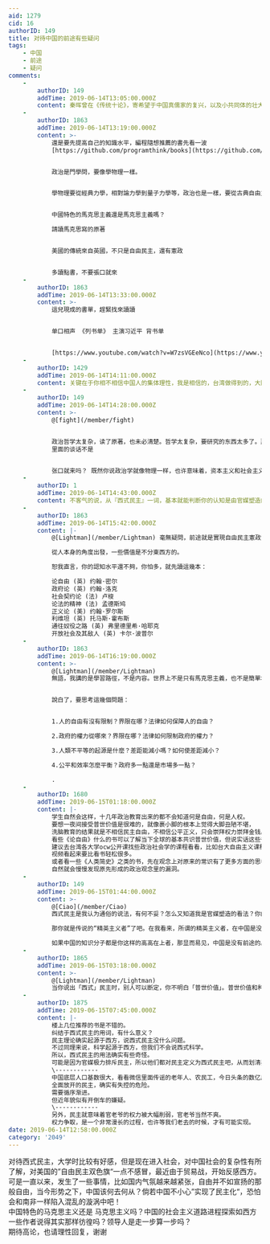 ```yaml
---
aid: 1279
cid: 16
authorID: 149
title: 对待中国的前途有些疑问
tags:
    - 中国
    - 前途
    - 疑问
comments:
    -
        authorID: 149
        addTime: 2019-06-14T13:05:00.000Z
        content: 秦晖曾在《传统十论》，寄希望于中国真儒家的复兴，以及小共同体的壮大，可是看起来这些遥遥无期而且没有苗头啊
    -
        authorID: 1863
        addTime: 2019-06-14T13:19:00.000Z
        content: >-
            還是要先提高自己的知識水平，編程隨想推薦的書先看一波
            [https://github.com/programthink/books](https://github.com/programthink/books)


            政治是門學問，要像學物理一樣。


            學物理要從經典力學，相對論力學到量子力學等，政治也是一樣，要從古典自由主義，憲政理論，馬克思主義到新自由主義等等


            中國特色的馬克思主義還是馬克思主義嗎？  

            請讀馬克思寫的原著


            美國的傳統來自英國，不只是自由民主，還有憲政


            多讀點書，不要張口就來
    -
        authorID: 1863
        addTime: 2019-06-14T13:33:00.000Z
        content: >-
            這兒現成的書單，趕緊找來讀讀


            单口相声 《列书单》 主演习近平 背书单


            [https://www.youtube.com/watch?v=W7zsVGEeNco](https://www.youtube.com/watch?v=W7zsVGEeNco)
    -
        authorID: 1429
        addTime: 2019-06-14T14:11:00.000Z
        content: 关键在于你相不相信中国人的集体理性，我是相信的，台湾做得到的，大陆一样做得到
    -
        authorID: 149
        addTime: 2019-06-14T14:28:00.000Z
        content: >-
            @[fight](/member/fight)


            政治哲学太复杂，读了原著，也未必清楚。哲学太复杂，要研究的东西太多了。那是不是又要从苏格拉底看起？政治就是应该要讨论的，柏拉图的理想国
            里面的谈话不是


            张口就来吗？ 既然你说政治学就像物理一样，也许意味着，资本主义和社会主义会一统为”大统一场论“这样的思想吧（虽然还没成功，但是很期待）
    -
        authorID: 1
        addTime: 2019-06-14T14:43:00.000Z
        content: 不客气的说，从『西式民主』一词，基本就能判断你的认知是由官媒塑造的。如果不想读书，又不肯学英文，那还是不要一开口『中国的前途』。
    -
        authorID: 1863
        addTime: 2019-06-14T15:42:00.000Z
        content: |-
            @[Lightman](/member/Lightman) 毫無疑問，前途就是實現自由民主憲政法治，問題是該怎麼做才能實現？

            從人本身的角度出發，一些價值是不分東西方的。

            恕我直言，你的認知水平還不夠，你怕多，就先讀這幾本：

            论自由 (英) 约翰·密尔  
            政府论 (英) 约翰·洛克  
            社会契约论 (法) 卢梭  
            论法的精神 (法) 孟德斯鸠  
            正义论 (美) 约翰·罗尔斯  
            利维坦 (英) 托马斯·霍布斯  
            通往奴役之路 (英) 弗里德里希·哈耶克  
            开放社会及其敌人 (英) 卡尔·波普尔
    -
        authorID: 1863
        addTime: 2019-06-14T16:19:00.000Z
        content: >-
            @[Lightman](/member/Lightman)
            無語，我講的是學習路徑，不是内容。世界上不是只有馬克思主義，也不是簡單地划分为资本主义和社会主义。


            說白了，要思考這幾個問題：


            1.人的自由有沒有限制？界限在哪？法律如何保障人的自由？  

            2.政府的權力從哪來？界限在哪？法律如何限制政府的權力？  

            3.人類不平等的起源是什麼？差距能減小嗎？如何使差距減小？  

            4.公平和效率怎麼平衡？政府多一點還是市場多一點？  

            .
    -
        authorID: 1680
        addTime: 2019-06-15T01:18:00.000Z
        content: |-
            学生自然会这样，十几年政治教育出来的都不会知道何是自由，何是人权。  
            要想一夜间接受普世价值是很难的，就像裹小脚的根本上觉得大脚丑陋不堪，  
            洗脑教育的结果就是不相信民主自由，不相信公平正义，只会崇拜权力崇拜金钱。  
            看些《论自由》什么的书可以了解当下全球的基本共识普世价值，但说实话这些书刚开始看是很枯燥的。  
            建议去台湾各大学ocw公开课找些政治社会学的课程看看，比如台大自由主义课程等等，  
            视频看起来要比看书轻松很多。  
            或者看一些《人类简史》之类的书，先在观念上对原来的常识有了更多方面的思考后，  
            自然就会慢慢发现原先形成的政治观念里的漏洞。
    -
        authorID: 149
        addTime: 2019-06-15T01:44:00.000Z
        content: >-
            @[Ciao](/member/Ciao)
            西式民主是我认为通俗的说法，有何不妥？怎么又知道我是官媒塑造的看法？你的意思是只有您这样的人才配谈中国的前途吗？  

            那你就是传说的“精英主义者”了吧。在我看来，所谓的精英主义者，在中国是没有出路的。因为，你不可否认，中国太大了，而你这样的“精英”太少。我说“政治哲学太复杂，读了原著，也未必清楚。哲学太复杂，要研究的东西太多了。”说明至少我还是看过一点的，德国哲学和希腊哲学在我外行人看来的确复杂得很，难道只有达到专业的程度才配谈论政治？  

            如果中国的知识分子都是你这样的高高在上者，那显而易见，中国是没有前途的。
    -
        authorID: 1865
        addTime: 2019-06-15T03:18:00.000Z
        content: >-
            @[Lightman](/member/Lightman)
            当你说出「西式」民主时，别人可以断定，你不明白「普世价值」。普世价值和种族、国家无关。
    -
        authorID: 1875
        addTime: 2019-06-15T07:45:00.000Z
        content: |-
            楼上几位推荐的书是不错的。  
            纠结于西式民主的用词，有什么意义？  
            民主理论确实起源于西方，说西式民主没什么问题。  
            不过同理来说，科学起源于西方，但我们不会说西式科学。  
            所以，西式民主的用法确实有些奇怪。  
            可能是因为官媒极力排斥民主，所以他们都对民主定义为西式民主吧，从而划清界限。  
            \------------  
            中国底层人口基数很大，看看微信里面传谣的老年人、农民工，今日头条的数亿用户。  
            全面放开的民主，确实有失控的危险。  
            需要循序渐进。  
            但近年貌似有开倒车的嫌疑。  
            \------------  
            另外，民主就意味着官老爷的权力被大幅削弱，官老爷当然不爽。  
            权力争取，是一个非常漫长的过程，也许等我们老去的时候，才有可能实现。
date: 2019-06-14T12:58:00.000Z
category: '2049'
---
```


对待西式民主，大学时比较有好感，但是现在进入社会，对中国社会的复杂性有所了解，对美国的”自由民主双色旗“一点不感冒，最近由于贸易战，开始反感西方。可是一直以来，发生了一些事情，比如国内气氛越来越紧张，自由并不如宣扬的那般自由，当今形势之下，中国该何去何从？倘若中国不小心”实现了民主化“，恐怕会和南非一样陷入混乱的漩涡中吧！  
中国特色的马克思主义还是 马克思主义吗？中国的社会主义道路进程探索如西方一些作者说得其实那样彷徨吗？领导人是走一步算一步吗？  
期待高论，也请理性回复，谢谢
